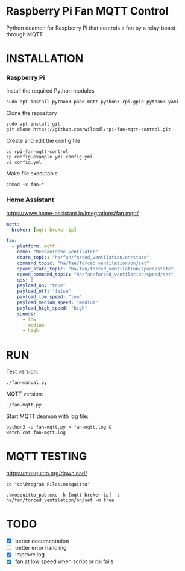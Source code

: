 # Raspberry Pi Fan MQTT Control
Python deamon for Raspberry Pi that controls a fan by a relay board through MQTT.

# INSTALLATION

### Raspberry Pi
Install the required Python modules

```shell
sudo apt install python3-paho-mqtt python3-rpi.gpio python3-yaml
```

Clone the repository

```shell
sudo apt install git
git clone https://github.com/wilcodl/rpi-fan-mqtt-control.git
```

Create and edit the config file
```shell
cd rpi-fan-mqtt-control
cp config-example.yml config.yml
vi config.yml
```

Make file executable
```shell
chmod +x fan-*
```

### Home Assistant
https://www.home-assistant.io/integrations/fan.mqtt/

```yaml
mqtt:
  broker: [mqtt-broker-ip]

fan:
  - platform: mqtt
    name: "Mechanische ventilator"
    state_topic: "ha/fan/forced_ventilation/on/state"
    command_topic: "ha/fan/forced_ventilation/on/set"
    speed_state_topic: "ha/fan/forced_ventilation/speed/state"
    speed_command_topic: "ha/fan/forced_ventilation/speed/set"
    qos: 0
    payload_on: "true"
    payload_off: "false"
    payload_low_speed: "low"
    payload_medium_speed: "medium"
    payload_high_speed: "high"
    speeds:
      - low
      - medium
      - high
```

# RUN

Test version:

```shell
./fan-manual.py
```

MQTT version:

```shell
./fan-mqtt.py
```

Start MQTT deamon with log file:

```shell
python3 -u fan-mqtt.py > fan-mqtt.log &
watch cat fan-mqtt.log
```

# MQTT TESTING

https://mosquitto.org/download/

```shell
cd "c:\Program Files\mosquitto"

.\mosquitto_pub.exe -h [mqtt-broker-ip] -t ha/fan/forced_ventilation/on/set -m true
```

# TODO

- [x]   better documentation
- [ ]   better error handling
- [x]   improve log
- [x]   fan at low speed when script or rpi fails
